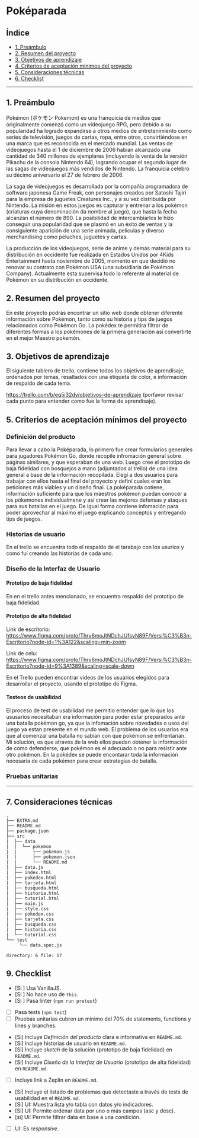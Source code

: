 # Poképarada

## Índice

* [1. Preámbulo](#1-preámbulo)
* [2. Resumen del proyecto](#2-resumen-del-proyecto)
* [3. Objetivos de aprendizaje](#3-objetivos-de-aprendizaje)
* [4. Criterios de aceptación mínimos del proyecto](#4-criterios-de-aceptación-mínimos-del-proyecto)
* [5. Consideraciones técnicas](#5-consideraciones-técnicas)
* [6. Checklist](#6-checklist)

***

## 1. Preámbulo

Pokémon (ポケモン Pokemon) es una franquicia de medios que originalmente comenzó como un videojuego RPG, pero debido a su popularidad ha logrado expandirse a otros medios de entretenimiento como series de televisión, juegos de cartas, ropa, entre otros, convirtiéndose en una marca que es reconocida en el mercado mundial. Las ventas de videojuegos hasta el 1 de diciembre de 2006 habían alcanzado una cantidad de 340 millones de ejemplares (incluyendo la venta de la versión Pikachu de la consola Nintendo 64), logrando ocupar el segundo lugar de las sagas de videojuegos más vendidos de Nintendo. La franquicia celebró su décimo aniversario el 27 de febrero de 2006.

La saga de videojuegos es desarrollada por la compañía programadora de software japonesa Game Freak, con personajes creados por Satoshi Tajiri para la empresa de juguetes Creatures Inc., y a su vez distribuida por Nintendo. La misión en estos juegos es capturar y entrenar a los pokémon (criaturas cuya denominación da nombre al juego), que hasta la fecha alcanzan el número de 890. La posibilidad de intercambiarlos le hizo conseguir una popularidad que se plasmó en un éxito de ventas y la consiguiente aparición de una serie animada, películas y diverso merchandising como peluches, juguetes y cartas.

La producción de los videojuegos, serie de anime y demás material para su distribución en occidente fue realizada en Estados Unidos por 4Kids Entertainment hasta noviembre de 2005, momento en que decidió no renovar su contrato con Pokémon USA (una subsidiaria de Pokémon Company). Actualmente esta supervisa todo lo referente al material de Pokémon en su distribución en occidente.

## 2. Resumen del proyecto

En este proyecto podrás encontrar un sitio web donde obtener diferente información sobre Pokémon, tanto como su historia y tips de juegos relacionados como Pokémon Go. La pokédex te permitira filtrar de diferentes formas a los pokémones de la primera generación así convertirte en el mejor Maestro pokemón.

## 3. Objetivos de aprendizaje

El siguiente tablero de trello, contiene todos los objetivos de aprendisaje, ordenados por temas, resaltados con una etiqueta de color, e información de respaldo de cada tema.

https://trello.com/b/eq5i32dy/objetivos-de-aprendizaje (porfavor revisar cada punto para entender como fue la forma de aprendisaje).


## 5. Criterios de aceptación mínimos del proyecto

### Definición del producto

Para llevar a cabo la Poképarada, lo primero fue crear formularios generales para jugadores Pokémon Go, donde recopile infromación general sobre páginas similares, y que esperaban de una web.
Luego cree el prototipo de baja fidelidad con bosquejos a mano (adjuntados al trello) de una idea general a base de la información recopilada. 
Elegí a dos usuarios para trabajar con ellos hasta el final del proyecto y definí cuales eran los peticiones más viables y un diseño final.
La poképarada cotiene, información suficiente para que los maestros pokémon puedan conocer a los pókemones individualmene y así crear las mejores defensas y ataques para sus batallas en el juego. De igual forma contiene infomación para poder aprovechar al máximo el juego explicando conceptos y entregando tips de juegos.


### Historias de usuario
En el trello se encuentra todo el respaldo de el tarabajo con los usurios y como fuí creando las historias de cada uno.

### Diseño de la Interfaz de Usuario

#### Prototipo de baja fidelidad

En en el trello antes mencionado, se encuentra respaldo del prototipo de baja fidelidad.

#### Prototipo de alta fidelidad

Link de escritorio:
https://www.figma.com/proto/Thrv6moJtNDchJUfsyN89F/Versi%C3%B3n-Escritorio?node-id=1%3A122&scaling=min-zoom


Link de celu:
https://www.figma.com/proto/Thrv6moJtNDchJUfsyN89F/Versi%C3%B3n-Escritorio?node-id=9%3A1389&scaling=scale-down

En el Trello pueden encontrar videos de los usuarios elegidos para desarrollar el proyecto, usando el prototipo de Figma.

#### Testeos de usabilidad

El proceso de test de usabilidad me permitio entender que lo que los ususarios necesitaban 
era información para poder estar preparados ante una batalla pokémon go, ya que la infomación 
sobre novedades o usos del juego ya estan presente en el mundo web.
El problema de los usuarios era que al comenzar una batalla no sabían con que pokémon se enfrentarían.
Mi solución, es que através de la web ellos puedan obtener la información de como defenderse, que pokémon es 
el adecuado o no para resistir ante otro pokémon.
En la pokédex se puede encontarar toda la información necesaria de cada pokémon para crear estrategias de batalla.

### Pruebas unitarias

---------------------------------------------------


## 7. Consideraciones técnicas

```text
.
├── EXTRA.md
├── README.md
├── package.json
├── src
|  ├── data 
|  |  └── pokemon
|  |      ├── pokemon.js
|  |      ├── pokemon.json
|  |      └── README.md
|  ├── data.js 
|  ├── index.html
|  ├── pokedex.html 
|  ├── tarjeta.html  
|  ├── busqueda.html 
|  ├── historia.html 
|  ├── tutorial.html
|  ├── main.js
|  ├── style.css
|  ├── pokedex.css
|  ├── tarjeta.css
|  ├── busqueda.css
|  ├── historia.css
|  └── tuturial.css
└── test
     └── data.spec.js

directory: 6 file: 17
```

## 9. Checklist

* [Si ] Usa VanillaJS.
* [Si ] No hace uso de `this`.
* [Si ] Pasa linter (`npm run pretest`)
* [ ] Pasa tests (`npm test`)
* [ ] Pruebas unitarias cubren un mínimo del 70% de statements, functions y
  lines y branches.
* [Si] Incluye _Definición del producto_ clara e informativa en `README.md`.
* [Si] Incluye historias de usuario en `README.md`.
* [Si] Incluye _sketch_ de la solución (prototipo de baja fidelidad) en
  `README.md`.
* [Si] Incluye _Diseño de la Interfaz de Usuario_ (prototipo de alta fidelidad)
  en `README.md`.
* [ ] Incluye link a Zeplin en `README.md`.
* [Si] Incluye el listado de problemas que detectaste a través de tests de
  usabilidad en el `README.md`.
* [Si] UI: Muestra lista y/o tabla con datos y/o indicadores.
* [Si] UI: Permite ordenar data por uno o más campos (asc y desc).
* [si] UI: Permite filtrar data en base a una condición.
* [ ] UI: Es _responsive_.
